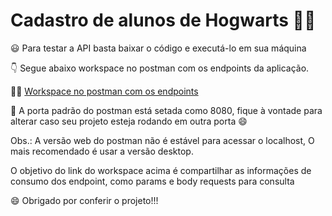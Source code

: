 # Cadastro de alunos de Hogwarts 🧙‍♂️

😃 Para testar a API basta baixar o código e executá-lo em sua máquina

 👇 Segue abaixo workspace no postman com os endpoints da aplicação.

👨‍🚀 [Workspace no postman com os endpoints](https://www.postman.com/spaceflight-cosmonaut-95125209/workspace/cadastro-de-alunos-de-hogwarts/collection/19756668-c15ba2b8-6131-447f-9e9c-cb753503450c?action=share&creator=19756668)

🛑 A porta padrão do postman está setada como 8080, fique à vontade para alterar caso seu projeto esteja rodando em outra porta 😄

Obs.: A versão web do postman não é estável para acessar o localhost,
O mais recomendado é usar a versão desktop.

O objetivo do link do workspace acima é compartilhar as informações de consumo dos endpoint, como params e body requests para consulta

😄 Obrigado por conferir o projeto!!!
